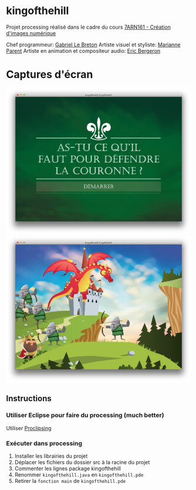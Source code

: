 # kingofthehill

Projet processing réalisé dans le cadre du cours [7ARN161 - Création d'images numérique](http://cours.uqac.ca/7ARN161)

Chef programmeur: [Gabriel Le Breton](http://www.gableroux.com/)
Artiste visuel et styliste: [Marianne Parent](https://www.behance.net/marianneparent)
Artiste en animation et compositeur audio: [Eric Bergeron](http://www.ericbergeron.ca/)

# Captures d'écran
![capture 1 kingofthehill](https://raw.githubusercontent.com/GabLeRoux/kingofthehill/master/screenshots/1.png)
![capture 2 kingofthehill](https://raw.githubusercontent.com/GabLeRoux/kingofthehill/master/screenshots/2.png)

## Instructions

### Utiliser Eclipse pour faire du processing (much better)

Utiliser [Proclipsing](https://code.google.com/p/proclipsing/wiki/GettingStarted)

### Exécuter dans processing

1. Installer les librairies du projet
2. Déplacer les fichiers du dossier src à la racine du projet
3. Commenter les lignes package kingofthehill
4. Renommer `kingofthehill.java` en `kingofthehill.pde`
5. Retirer la `fonction main` de `kingofthehill.pde`